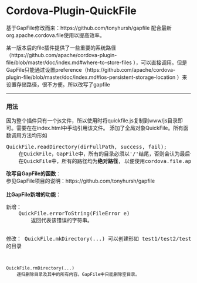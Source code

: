 # Cordova-Plugin-QuickFile
<p>基于GapFile修改而来：https://github.com/tonyhursh/gapfile
配合最新org.apache.cordova.file使用以提高效率。</p>
<p>某一版本后的file插件提供了一些重要的系统路径（https://github.com/apache/cordova-plugin-file/blob/master/doc/index.md#where-to-store-files ），可以直接调用。但是GapFile只能通过设置preference（https://github.com/apache/cordova-plugin-file/blob/master/doc/index.md#ios-persistent-storage-location ）来设置存储路径，很不方便。所以改写了gapfile</p>
<hr>
<h3>用法</h3>
<p>因为整个插件只有一个js文件，所以使用时将quickfile.js复制到www/js目录即可。需要在在index.html中手动引用该文件。
添加了全局对象QuickFile。所有函数调用方法均形如
<pre>
QuickFile.readDirectory(dirFullPath, success, fail);
    在QuickFile，GapFile中，所有的目录必须以'/'结尾，否则会认为最后一级为文件。
    在QuickFile中，所有的路径均为<b>绝对路径</b>, 以便使用cordova.file.applicationDirectory等属性。形如 file:////var/mobile/Applications/
</pre>
<b>改写自GapFile的函数</b>：<br>参见GapFile项目的说明：https://github.com/tonyhursh/gapfile <br><br>
<b>比GapFile新增的功能</b>：<br>
<pre>
新增：
    QuickFile.errorToString(FileError e)
        返回代表该错误的字符串。
    
    
修改：
    QuickFile.mkDirectory(...)
        可以创建形如 test1/test2/test3/... 的目录
    
    QuickFile.rmDirectory(...)
        递归删除目录及其中的所有内容。GapFile中只能删除空目录。
<pre>
</p>
